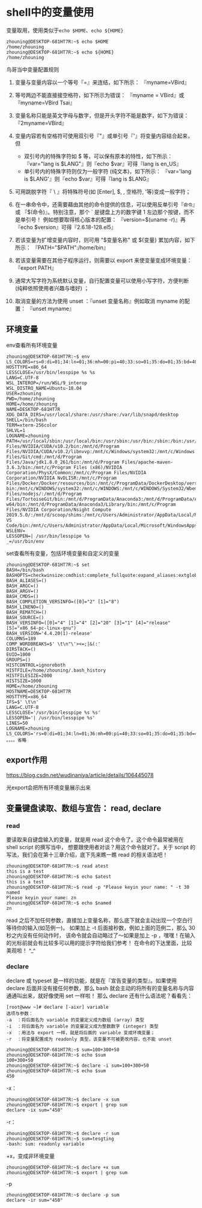 # shell中的变量使用

变量取用，使用类似于`echo $HOME`、`echo ${HOME}`

```
zhouning@DESKTOP-681HT7R:~$ echo $HOME
/home/zhouning
zhouning@DESKTOP-681HT7R:~$ echo ${HOME}
/home/zhouning
```

鸟哥当中变量配置规则

1. 变量与变量内容以一个等号『=』来连结，如下所示：
   『myname=VBird』

   

2. 等号两边不能直接接空格符，如下所示为错误：
   『myname = VBird』或『myname=VBird Tsai』

   

3. 变量名称只能是英文字母与数字，但是开头字符不能是数字，如下为错误：
   『2myname=VBird』

   

4. 变量内容若有空格符可使用双引号『"』或单引号『'』将变量内容结合起来，但

   - 双引号内的特殊字符如 $ 等，可以保有原本的特性，如下所示：
     『var="lang is $LANG"』则『echo $var』可得『lang is en_US』
   - 单引号内的特殊字符则仅为一般字符 (纯文本)，如下所示：
     『var='lang is $LANG'』则『echo $var』可得『lang is $LANG』

5. 可用跳脱字符『 \ 』将特殊符号(如 [Enter], $, \, 空格符, '等)变成一般字符；

   

6. 在一串命令中，还需要藉由其他的命令提供的信息，可以使用反单引号『`命令`』或 『$(命令)』。特别注意，那个 ` 是键盘上方的数字键 1 左边那个按键，而不是单引号！ 例如想要取得核心版本的配置：
   『version=$(uname -r)』再『echo $version』可得『2.6.18-128.el5』

   

7. 若该变量为扩增变量内容时，则可用 "$变量名称" 或 ${变量} 累加内容，如下所示：
   『PATH="$PATH":/home/bin』

   

8. 若该变量需要在其他子程序运行，则需要以 export 来使变量变成环境变量：
   『export PATH』

   

9. 通常大写字符为系统默认变量，自行配置变量可以使用小写字符，方便判断 (纯粹依照使用者兴趣与嗜好) ；

   

10. 取消变量的方法为使用 unset ：『unset 变量名称』例如取消 myname 的配置：
    『unset myname』



## 环境变量

env查看所有环境变量

```
zhouning@DESKTOP-681HT7R:~$ env
LS_COLORS=rs=0:di=01;34:ln=01;36:mh=00:pi=40;33:so=01;35:do=01;35:bd=40;33;01:cd=40;33;01:or=40;31;01:mi=00:su=37;41:sg=30;43:ca=30;41:tw=30;42:ow=34;42:st=37;44:ex=01;32:*.tar=01;31:*.tgz=01;31:*.arc=01;31:*.arj=01;31:*.taz=01;31:*.lha=01;31:*.lz4=01;31:*.lzh=01;31:*.lzma=01;31:*.tlz=01;31:*.txz=01;31:*.tzo=01;31:*.t7z=01;31:*.zip=01;31:*.z=01;31:*.Z=01;31:*.dz=01;31:*.gz=01;31:*.lrz=01;31:*.lz=01;31:*.lzo=01;31:*.xz=01;31:*.zst=01;31:*.tzst=01;31:*.bz2=01;31:*.bz=01;31:*.tbz=01;31:*.tbz2=01;31:*.tz=01;31:*.deb=01;31:*.rpm=01;31:*.jar=01;31:*.war=01;31:*.ear=01;31:*.sar=01;31:*.rar=01;31:*.alz=01;31:*.ace=01;31:*.zoo=01;31:*.cpio=01;31:*.7z=01;31:*.rz=01;31:*.cab=01;31:*.wim=01;31:*.swm=01;31:*.dwm=01;31:*.esd=01;31:*.jpg=01;35:*.jpeg=01;35:*.mjpg=01;35:*.mjpeg=01;35:*.gif=01;35:*.bmp=01;35:*.pbm=01;35:*.pgm=01;35:*.ppm=01;35:*.tga=01;35:*.xbm=01;35:*.xpm=01;35:*.tif=01;35:*.tiff=01;35:*.png=01;35:*.svg=01;35:*.svgz=01;35:*.mng=01;35:*.pcx=01;35:*.mov=01;35:*.mpg=01;35:*.mpeg=01;35:*.m2v=01;35:*.mkv=01;35:*.webm=01;35:*.ogm=01;35:*.mp4=01;35:*.m4v=01;35:*.mp4v=01;35:*.vob=01;35:*.qt=01;35:*.nuv=01;35:*.wmv=01;35:*.asf=01;35:*.rm=01;35:*.rmvb=01;35:*.flc=01;35:*.avi=01;35:*.fli=01;35:*.flv=01;35:*.gl=01;35:*.dl=01;35:*.xcf=01;35:*.xwd=01;35:*.yuv=01;35:*.cgm=01;35:*.emf=01;35:*.ogv=01;35:*.ogx=01;35:*.aac=00;36:*.au=00;36:*.flac=00;36:*.m4a=00;36:*.mid=00;36:*.midi=00;36:*.mka=00;36:*.mp3=00;36:*.mpc=00;36:*.ogg=00;36:*.ra=00;36:*.wav=00;36:*.oga=00;36:*.opus=00;36:*.spx=00;36:*.xspf=00;36:
HOSTTYPE=x86_64
LESSCLOSE=/usr/bin/lesspipe %s %s
LANG=C.UTF-8
WSL_INTEROP=/run/WSL/9_interop
WSL_DISTRO_NAME=Ubuntu-18.04
USER=zhouning
PWD=/home/zhouning
HOME=/home/zhouning
NAME=DESKTOP-681HT7R
XDG_DATA_DIRS=/usr/local/share:/usr/share:/var/lib/snapd/desktop
SHELL=/bin/bash
TERM=xterm-256color
SHLVL=1
LOGNAME=zhouning
PATH=/usr/local/sbin:/usr/local/bin:/usr/sbin:/usr/bin:/sbin:/bin:/usr/games:/usr/local/games:/mnt/d/Program Files/NVIDIA/CUDA/v10.2/bin:/mnt/d/Program Files/NVIDIA/CUDA/v10.2/libnvvp:/mnt/c/Windows/system32:/mnt/c/Windows:/mnt/c/Windows/System32/Wbem:/mnt/c/Windows/System32/WindowsPowerShell/v1.0/:/mnt/c/Windows/System32/OpenSSH/:/mnt/d/Program Files/Git/cmd:/mnt/d/Program Files/Java/jdk1.8.0_261/bin:/mnt/d/Program Files/apache-maven-3.6.3/bin:/mnt/c/Program Files (x86)/NVIDIA Corporation/PhysX/Common:/mnt/c/Program Files/NVIDIA Corporation/NVIDIA NvDLISR:/mnt/c/Program Files/Docker/Docker/resources/bin:/mnt/c/ProgramData/DockerDesktop/version-bin:/mnt/c/WINDOWS/system32:/mnt/c/WINDOWS:/mnt/c/WINDOWS/System32/Wbem:/mnt/c/WINDOWS/System32/WindowsPowerShell/v1.0/:/mnt/c/WINDOWS/System32/OpenSSH/:/mnt/d/Program Files/nodejs/:/mnt/d/Program Files/TortoiseGit/bin:/mnt/d/ProgramData/Anaconda3:/mnt/d/ProgramData/Anaconda3/Scripts:/mnt/d/ProgramData/Anaconda3/Library/mingw-w64/bin:/mnt/d/ProgramData/Anaconda3/Library/bin:/mnt/c/Program Files/NVIDIA Corporation/Nsight Compute 2019.5.0/:/mnt/d/scoop/shims:/mnt/c/Users/Administrator/AppData/Local/Microsoft/WindowsApps:/mnt/d/Users/Administrator/AppData/Local/Programs/Microsoft VS Code/bin:/mnt/c/Users/Administrator/AppData/Local/Microsoft/WindowsApps:/mnt/c/Users/Administrator/AppData/Roaming/npm:/snap/bin
WSLENV=
LESSOPEN=| /usr/bin/lesspipe %s
_=/usr/bin/env
```

set查看所有变量，包括环境变量和自定义的变量

```
zhouning@DESKTOP-681HT7R:~$ set
BASH=/bin/bash
BASHOPTS=checkwinsize:cmdhist:complete_fullquote:expand_aliases:extglob:extquote:force_fignore:histappend:interactive_comments:login_shell:progcomp:promptvars:sourcepath
BASH_ALIASES=()
BASH_ARGC=()
BASH_ARGV=()
BASH_CMDS=()
BASH_COMPLETION_VERSINFO=([0]="2" [1]="8")
BASH_LINENO=()
BASH_REMATCH=()
BASH_SOURCE=()
BASH_VERSINFO=([0]="4" [1]="4" [2]="20" [3]="1" [4]="release" [5]="x86_64-pc-linux-gnu")
BASH_VERSION='4.4.20(1)-release'
COLUMNS=189
COMP_WORDBREAKS=$' \t\n"\'><=;|&(:'
DIRSTACK=()
EUID=1000
GROUPS=()
HISTCONTROL=ignoreboth
HISTFILE=/home/zhouning/.bash_history
HISTFILESIZE=2000
HISTSIZE=1000
HOME=/home/zhouning
HOSTNAME=DESKTOP-681HT7R
HOSTTYPE=x86_64
IFS=$' \t\n'
LANG=C.UTF-8
LESSCLOSE='/usr/bin/lesspipe %s %s'
LESSOPEN='| /usr/bin/lesspipe %s'
LINES=50
LOGNAME=zhouning
LS_COLORS='rs=0:di=01;34:ln=01;36:mh=00:pi=40;33:so=01;35:do=01;35:bd=40;33;01:cd=40;33;01:or=40;31;01:mi=00:su=37;41:sg=30;43:ca=30;41:tw=30;42:ow=34;42:st=37;44:ex=01;32:*.tar=01;31:*.tgz=01;31:*.arc=01;31:*.arj=01;31:*.taz=01;31:*.lha=01;31:*.lz4=01;31:*.lzh=01;31:*.lzma=01;31:*.tlz=01;31:*.txz=01;31:*.tzo=01;31:*.t7z=01;31:*.zip=01;31:*.z=01;31:*.Z=01;31:*.dz=01;31:*.gz=01;31:*.lrz=01;31:*.lz=01;31:*.lzo=01;31:*.xz=01;31:*.zst=01;31:*.tzst=01;31:*.bz2=01;31:*.bz=01;31:*.tbz=01;31:*.tbz2=01;31:*.tz=01;31:*.deb=01;31:*.rpm=01;31:*.jar=01;31:*.war=01;31:*.ear=01;31:*.sar=01;31:*.rar=01;31:*.alz=01;31:*.ace=01;31:*.zoo=01;31:*.cpio=01;31:*.7z=01;31:*.rz=01;31:*.cab=01;31:*.wim=01;31:*.swm=01;31:*.dwm=01;31:*.esd=01;31:*.jpg=01;35:*.jpeg=01;35:*.mjpg=01;35:*.mjpeg=01;35:*.gif=01;35:*.bmp=01;35:*.pbm=01;35:*.pgm=01;35:*.ppm=01;35:*.tga=01;35:*.xbm=01;35:*.xpm=01;35:*.tif=01;35:*.tiff=01;35:*.png=01;35:*.svg=01;35:*.svgz=01;35:*.mng=01;35:*.pcx=01;35:*.mov=01;35:*.mpg=01;35:*.mpeg=01;35:*.m2v=01;35:*.mkv=01;35:*.webm=01;35:*.ogm=01;35:*.mp4=01;35:*.m4v=01;35:*.mp4v=01;35:*.vob=01;35:*.qt=01;35:*.nuv=01;35:*.wmv=01;35:*.asf=01;35:*.rm=01;35:*.rmvb=01;35:*.flc=01;35:*.avi=01;35:*.fli=01;35:*.flv=01;35:*.gl=01;35:*.dl=01;35:*.xcf=01;35:*.xwd=01;35:*.yuv=01;35:*.cgm=01;35:*.emf=01;35:*.ogv=01;35:*.ogx=01;35:*.aac=00;36:*.au=00;36:*.flac=00;36:*.m4a=00;36:*.mid=00;36:*.midi=00;36:*.mka=00;36:*.mp3=00;36:*.mpc=00;36:*.ogg=00;36:*.ra=00;36:*.wav=00;36:*.oga=00;36:*.opus=00;36:*.spx=00;36:*.xspf=00;36:'
。。。。省略
```

## export作用

https://blog.csdn.net/wudinaniya/article/details/106445078

光export会把所有环境变量展示出来

## 变量键盘读取、数组与宣告： read, declare

### read

要读取来自键盘输入的变量，就是用 read 这个命令了。这个命令最常被用在 shell script 的撰写当中， 想要跟使用者对谈？用这个命令就对了。关于 script 的写法，我们会在第十三章介绍，底下先来瞧一瞧 read 的相关语法吧！

```
zhouning@DESKTOP-681HT7R:~$ read atest
this is a test
zhouning@DESKTOP-681HT7R:~$ echo $atest
this is a test
zhouning@DESKTOP-681HT7R:~$ read -p "Please keyin your name: " -t 30 named
Please keyin your name: zn
zhouning@DESKTOP-681HT7R:~$ echo $named
zn
```

read 之后不加任何参数，直接加上变量名称，那么底下就会主动出现一个空白行等待你的输入(如范例一)。 如果加上 -t 后面接秒数，例如上面的范例二，那么 30 秒之内没有任何动作时， 该命令就会自动略过了～如果是加上 -p ，嘿嘿！在输入的光标前就会有比较多可以用的提示字符给我们参考！ 在命令的下达里面，比较美观啦！ ^_^

### declare

declare 或 typeset 是一样的功能，就是在『宣告变量的类型』。如果使用 declare 后面并没有接任何参数，那么 bash 就会主动的将所有的变量名称与内容通通叫出来，就好像使用 set 一样啦！ 那么 declare 还有什么语法呢？看看先：

```
[root@www ~]# declare [-aixr] variable
选项与参数：
-a  ：将后面名为 variable 的变量定义成为数组 (array) 类型
-i  ：将后面名为 variable 的变量定义成为整数数字 (integer) 类型
-x  ：用法与 export 一样，就是将后面的 variable 变成环境变量；
-r  ：将变量配置成为 readonly 类型，该变量不可被更改内容，也不能 unset
```

```
zhouning@DESKTOP-681HT7R:~$ sum=100+300+50
zhouning@DESKTOP-681HT7R:~$ echo $sum
100+300+50
zhouning@DESKTOP-681HT7R:~$ declare -i sum=100+300+50
zhouning@DESKTOP-681HT7R:~$ echo $sum
450
```

-x：

```
zhouning@DESKTOP-681HT7R:~$ declare -x sum
zhouning@DESKTOP-681HT7R:~$ export | grep sum
declare -ix sum="450"
```

-r：

```
zhouning@DESKTOP-681HT7R:~$ declare -r sum
zhouning@DESKTOP-681HT7R:~$ sum=tesgting
-bash: sum: readonly variable
```

+x，变成非环境变量

```
zhouning@DESKTOP-681HT7R:~$ declare +x sum
zhouning@DESKTOP-681HT7R:~$ export | grep sum
```

-p

```
zhouning@DESKTOP-681HT7R:~$ declare -p sum
declare -ir sum="450"
```

